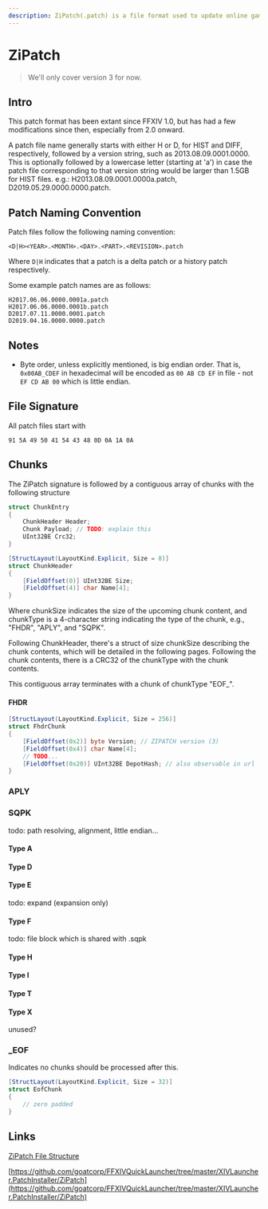 ```yaml
---
description: ZiPatch(.patch) is a file format used to update online games made by SQEX.
---
```


# ZiPatch

> We'll only cover version 3 for now.

## Intro

This patch format has been extant since FFXIV 1.0, but has had a few modifications since then, especially from 2.0 onward.

A patch file name generally starts with either H or D, for HIST and DIFF, respectively, followed by a version string, such as 2013.08.09.0001.0000. This is optionally followed by a lowercase letter \(starting at 'a'\) in case the patch file corresponding to that version string would be larger than 1.5GB for HIST files. e.g.: H2013.08.09.0001.0000a.patch, D2019.05.29.0000.0000.patch.

## Patch Naming Convention

Patch files follow the following naming convention:

```text
<D|H><YEAR>.<MONTH>.<DAY>.<PART>.<REVISION>.patch
```

Where `D|H` indicates that a patch is a delta patch or a history patch respectively.

Some example patch names are as follows:

```text
H2017.06.06.0000.0001a.patch
H2017.06.06.0000.0001b.patch
D2017.07.11.0000.0001.patch
D2019.04.16.0000.0000.patch
```

## Notes

* Byte order, unless explicitly mentioned, is big endian order. That is, `0x00AB_CDEF`  in hexadecimal will be encoded as `00 AB CD EF`  in file - not `EF CD AB 00` which is little endian.

## File Signature

All patch files start with

```text
91 5A 49 50 41 54 43 48 0D 0A 1A 0A
```

## Chunks

The ZiPatch signature is followed by a contiguous array of chunks with the following structure

```csharp
struct ChunkEntry
{
    ChunkHeader Header;
    Chunk Payload; // TODO: explain this
    UInt32BE Crc32;
}
```

```csharp
[StructLayout(LayoutKind.Explicit, Size = 8)]
struct ChunkHeader
{
    [FieldOffset(0)] UInt32BE Size;
    [FieldOffset(4)] char Name[4];
}
```

Where chunkSize indicates the size of the upcoming chunk content, and chunkType is a 4-character string indicating the type of the chunk, e.g., "FHDR", "APLY", and "SQPK".

Following ChunkHeader, there's a struct of size chunkSize describing the chunk contents, which will be detailed in the following pages. Following the chunk contents, there is a CRC32 of the chunkType with the chunk contents. 

This contiguous array terminates with a chunk of chunkType "EOF\_".

#### FHDR

```csharp
[StructLayout(LayoutKind.Explicit, Size = 256)]
struct FhdrChunk
{
    [FieldOffset(0x2)] byte Version; // ZIPATCH version (3)
    [FieldOffset(0x4)] char Name[4];
    // TODO...
    [FieldOffset(0x20)] UInt32BE DepotHash; // also observable in url
}
```

### APLY

### SQPK

todo: path resolving, alignment, little endian...

#### Type A

#### Type D

#### Type E

todo: expand \(expansion only\)

#### Type F

todo: file block which is shared with .sqpk

#### Type H

#### Type I

#### Type T

#### Type X

unused?

### \_EOF

Indicates no chunks should be processed after this.

```csharp
[StructLayout(LayoutKind.Explicit, Size = 32)]
struct EofChunk
{
    // zero padded
}
```

## Links

[ZiPatch File Structure](http://ffxivclassic.fragmenterworks.com/wiki/index.php/ZiPatch_File_Structure)

[https://github.com/goatcorp/FFXIVQuickLauncher/tree/master/XIVLauncher.PatchInstaller/ZiPatch](https://github.com/goatcorp/FFXIVQuickLauncher/tree/master/XIVLauncher.PatchInstaller/ZiPatch)

